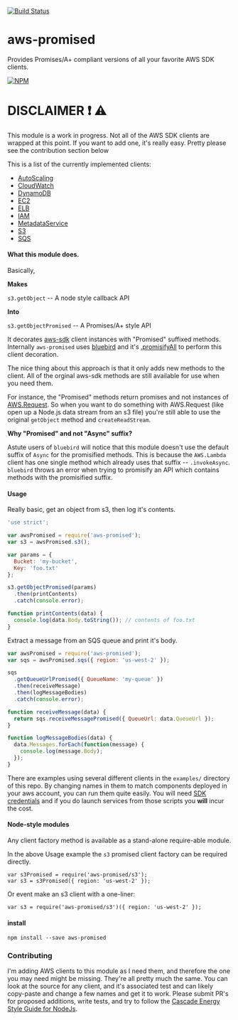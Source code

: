 [![Build Status](https://travis-ci.org/CascadeEnergy/aws-promised.svg)](https://travis-ci.org/CascadeEnergy/aws-promised)

# aws-promised

Provides Promises/A+ compliant versions of all your favorite AWS SDK clients.

[![NPM](https://nodei.co/npm/aws-promised.png?downloads=true&downloadRank=true&stars=true)](https://nodei.co/npm/aws-promised/)

# DISCLAIMER :exclamation: :warning:

This module is a work in progress. Not all of the AWS SDK clients are wrapped
at this point. If you want to add one, it's really easy. Pretty please see the contribution section below

This is a list of the currently implemented clients:

- [AutoScaling](http://docs.aws.amazon.com/AWSJavaScriptSDK/latest/AWS/AutoScaling.html)
- [CloudWatch](http://docs.aws.amazon.com/AWSJavaScriptSDK/latest/AWS/CloudWatch.html)
- [DynamoDB](http://docs.aws.amazon.com/AWSJavaScriptSDK/latest/AWS/DynamoDB.html)
- [EC2](http://docs.aws.amazon.com/AWSJavaScriptSDK/latest/AWS/EC2.html)
- [ELB](http://docs.aws.amazon.com/AWSJavaScriptSDK/latest/AWS/ELB.html)
- [IAM](http://docs.aws.amazon.com/AWSJavaScriptSDK/latest/AWS/IAM.html)
- [MetadataService](http://docs.aws.amazon.com/AWSJavaScriptSDK/latest/AWS/MetadataService.html)
- [S3](http://docs.aws.amazon.com/AWSJavaScriptSDK/latest/AWS/S3.html)
- [SQS](http://docs.aws.amazon.com/AWSJavaScriptSDK/latest/AWS/SQS.html)

#### What this module does.

Basically,

**Makes**

`s3.getObject` -- A node style callback API

**Into**

`s3.getObjectPromised` -- A Promises/A+ style API

It decorates [aws-sdk](https://github.com/aws/aws-sdk-js) client instances with "Promised" suffixed methods.
Internally `aws-promised` uses
[bluebird](https://github.com/petkaantonov/bluebird) and it's
[.promisifyAll](https://github.com/petkaantonov/bluebird/blob/master/API.md#promisepromisifyallobject-target--object-options---object)
to perform this client decoration.

The nice thing about this approach is that it only adds new methods to the client. All of the orginal aws-sdk methods
are still available for use when you need them.

For instance, the "Promised" methods return promises and not instances of
[AWS.Request](http://docs.aws.amazon.com/AWSJavaScriptSDK/latest/AWS/Request.html). So when you want to do something
with AWS.Request (like open up a Node.js data stream from an s3 file) you're still able to use the original `getObject` 
method and `createReadStream`.

**Why "Promised" and not "Async" suffix?**

Astute users of `bluebird` will notice that this module doesn't use the default suffix of `Async` for the promisified
methods. This is because the `AWS.Lambda` client has one single method which already uses that suffix -- `.invokeAsync`. 
`bluebird` throws an error when trying to promisify an API which contains methods with the promisified suffix.

#### Usage

Really basic, get an object from s3, then log it's contents.

```javascript
'use strict';

var awsPromised = require('aws-promised');
var s3 = awsPromised.s3();

var params = {
  Bucket: 'my-bucket',
  Key: 'foo.txt'
};

s3.getObjectPromised(params)
  .then(printContents)
  .catch(console.error);

function printContents(data) {
  console.log(data.Body.toString()); // contents of foo.txt
}
```

Extract a message from an SQS queue and print it's body.

```javascript
var awsPromised = require('aws-promised');
var sqs = awsPromised.sqs({ region: 'us-west-2' });

sqs
  .getQueueUrlPromised({ QueueName: 'my-queue' })
  .then(receiveMessage)
  .then(logMessageBodies)
  .catch(console.error);

function receiveMessage(data) {
  return sqs.receiveMessagePromised({ QueueUrl: data.QueueUrl });
}

function logMessageBodies(data) {
  data.Messages.forEach(function(message) {
    console.log(message.Body);
  });
}
```

There are examples using several different clients in the `examples/` directory of this repo. By changing names in
them to match components deployed in your aws account, you can run them quite easily. You will need
[SDK credentials](http://docs.aws.amazon.com/AWSJavaScriptSDK/guide/node-configuring.html#Setting_AWS_Credentials) and
if you do launch services from those scripts you **will** incur the cost.

#### Node-style modules

Any client factory method is available as a stand-alone require-able module.

In the above Usage example the `s3` promised client factory can be required directly.

```
var s3Promised = require('aws-promised/s3');
var s3 = s3Promised({ region: 'us-west-2' });
```

Or event make an s3 client with a one-liner:

```
var s3 = require('aws-promised/s3')({ region: 'us-west-2' });
```

#### install

```
npm install --save aws-promised
```

### Contributing

I'm adding AWS clients to this module as I need them, and therefore the one you may need might be missing.
They're all pretty much the same. You can look at the source for any client, and it's associated test and can likely
copy-paste and change a few names and get it to work. Please submit PR's for proposed additions, write tests, and try to
follow the [Cascade Energy Style Guide for NodeJs](https://github.com/CascadeEnergy/node-style-guide).
